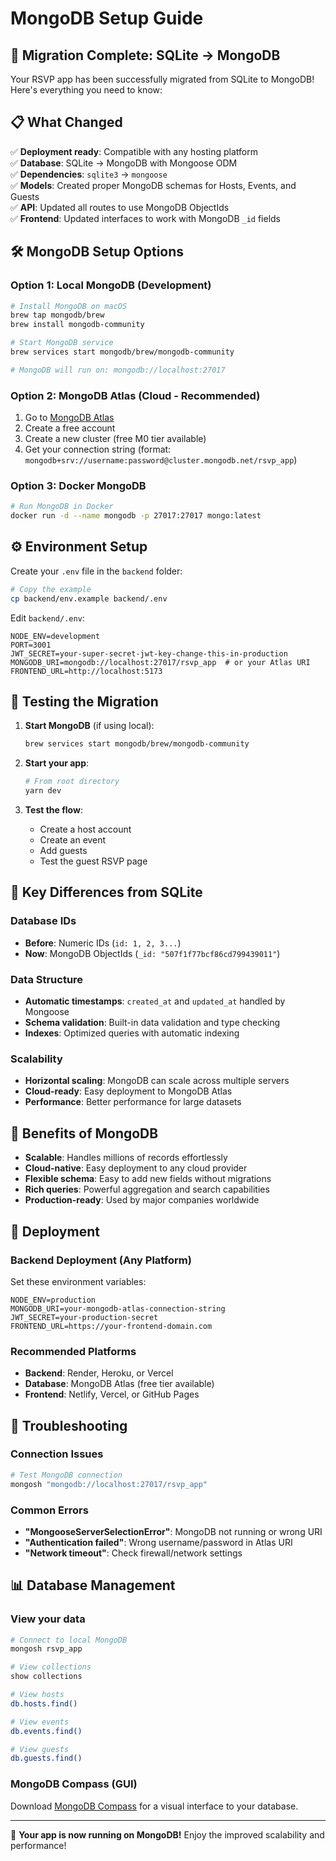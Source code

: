 # MongoDB Setup Guide

## 🚀 **Migration Complete: SQLite → MongoDB**

Your RSVP app has been successfully migrated from SQLite to MongoDB! Here's everything you need to know:

## 📋 **What Changed**

✅ **Deployment ready**: Compatible with any hosting platform  
✅ **Database**: SQLite → MongoDB with Mongoose ODM  
✅ **Dependencies**: `sqlite3` → `mongoose`  
✅ **Models**: Created proper MongoDB schemas for Hosts, Events, and Guests  
✅ **API**: Updated all routes to use MongoDB ObjectIds  
✅ **Frontend**: Updated interfaces to work with MongoDB `_id` fields  

## 🛠 **MongoDB Setup Options**

### **Option 1: Local MongoDB (Development)**
```bash
# Install MongoDB on macOS
brew tap mongodb/brew
brew install mongodb-community

# Start MongoDB service
brew services start mongodb/brew/mongodb-community

# MongoDB will run on: mongodb://localhost:27017
```

### **Option 2: MongoDB Atlas (Cloud - Recommended)**
1. Go to [MongoDB Atlas](https://www.mongodb.com/cloud/atlas)
2. Create a free account
3. Create a new cluster (free M0 tier available)
4. Get your connection string (format: `mongodb+srv://username:password@cluster.mongodb.net/rsvp_app`)

### **Option 3: Docker MongoDB**
```bash
# Run MongoDB in Docker
docker run -d --name mongodb -p 27017:27017 mongo:latest
```

## ⚙️ **Environment Setup**

Create your `.env` file in the `backend` folder:

```bash
# Copy the example
cp backend/env.example backend/.env
```

Edit `backend/.env`:
```env
NODE_ENV=development
PORT=3001
JWT_SECRET=your-super-secret-jwt-key-change-this-in-production
MONGODB_URI=mongodb://localhost:27017/rsvp_app  # or your Atlas URI
FRONTEND_URL=http://localhost:5173
```

## 🚦 **Testing the Migration**

1. **Start MongoDB** (if using local):
   ```bash
   brew services start mongodb/brew/mongodb-community
   ```

2. **Start your app**:
   ```bash
   # From root directory
   yarn dev
   ```

3. **Test the flow**:
   - Create a host account
   - Create an event
   - Add guests
   - Test the guest RSVP page

## 🔄 **Key Differences from SQLite**

### **Database IDs**
- **Before**: Numeric IDs (`id: 1, 2, 3...`)
- **Now**: MongoDB ObjectIds (`_id: "507f1f77bcf86cd799439011"`)

### **Data Structure**
- **Automatic timestamps**: `created_at` and `updated_at` handled by Mongoose
- **Schema validation**: Built-in data validation and type checking
- **Indexes**: Optimized queries with automatic indexing

### **Scalability**
- **Horizontal scaling**: MongoDB can scale across multiple servers
- **Cloud-ready**: Easy deployment to MongoDB Atlas
- **Performance**: Better performance for large datasets

## 🌟 **Benefits of MongoDB**

- **Scalable**: Handles millions of records effortlessly
- **Cloud-native**: Easy deployment to any cloud provider
- **Flexible schema**: Easy to add new fields without migrations
- **Rich queries**: Powerful aggregation and search capabilities
- **Production-ready**: Used by major companies worldwide

## 🚀 **Deployment**

### **Backend Deployment (Any Platform)**
Set these environment variables:
```env
NODE_ENV=production
MONGODB_URI=your-mongodb-atlas-connection-string
JWT_SECRET=your-production-secret
FRONTEND_URL=https://your-frontend-domain.com
```

### **Recommended Platforms**
- **Backend**: Render, Heroku, or Vercel
- **Database**: MongoDB Atlas (free tier available)
- **Frontend**: Netlify, Vercel, or GitHub Pages

## 🔧 **Troubleshooting**

### **Connection Issues**
```bash
# Test MongoDB connection
mongosh "mongodb://localhost:27017/rsvp_app"
```

### **Common Errors**
- **"MongooseServerSelectionError"**: MongoDB not running or wrong URI
- **"Authentication failed"**: Wrong username/password in Atlas URI
- **"Network timeout"**: Check firewall/network settings

## 📊 **Database Management**

### **View your data**
```bash
# Connect to local MongoDB
mongosh rsvp_app

# View collections
show collections

# View hosts
db.hosts.find()

# View events
db.events.find()

# View guests
db.guests.find()
```

### **MongoDB Compass (GUI)**
Download [MongoDB Compass](https://www.mongodb.com/products/compass) for a visual interface to your database.

---

🎉 **Your app is now running on MongoDB!** Enjoy the improved scalability and performance!
